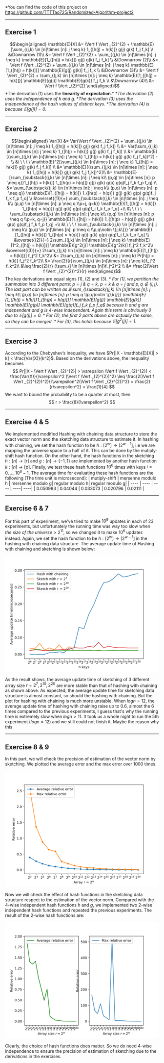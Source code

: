 *You can find the code of this project on https://github.com/TTTTao725/Randomized-Algorithm-project2
***
## Exercise 1
$$\begin{aligned}
\mathbb{E}[X] &= \Vert f \Vert _{2}^{2} + \mathbb{E}[\sum_{(j,k) \in [n]\times [n]: j \neq k} 1_{[h(j) = h(k)]} g(j) g(k) f_j f_k] \\
&\Downarrow (1)\\
&= \Vert f \Vert _{2}^{2} + \sum_{(j,k) \in [n]\times [n]: j \neq k} \mathbb{E}[1_{[h(j) = h(k)]} g(j) g(k) f_j f_k] \\
&\Downarrow (2)\\
&= \Vert f \Vert _{2}^{2} + \sum_{(j,k) \in [n]\times [n]: j \neq k} \mathbb{E}[1_{[h(j) = h(k)]}] \mathbb{E}[g(j) g(k)] f_j f_k \\
&\Downarrow (3)\\
&= \Vert f \Vert _{2}^{2} + \sum_{(j,k) \in [n]\times [n]: j \neq k} \mathbb{E}[1_{[h(j) = h(k)]}] \mathbb{E}[g(j)] \mathbb{E}[g(k)] f_j f_k \\
&\Downarrow (4)\\
&= \Vert f \Vert _{2}^{2}
\end{aligned}$$
\*The derivation (1) uses the **linearity of expectation**.*
\**The derivation (2) uses the independence of $h$ and $g$.*
\**The derivation (3) uses the independence of the hash values of distinct keys.*
\**The derivation (4) is because $\mathbb{E}[g(j)]=0$.*
***
## Exercise 2
$$\begin{aligned}
Var(X) &= Var(\Vert f \Vert _{2}^{2} + \sum_{(j,k) \in [n]\times [n]: j \neq k} 1_{[h(j) = h(k)]} g(j) g(k) f_j f_k]) \\
&= Var(\sum_{(j,k) \in [n]\times [n]: j \neq k} 1_{[h(j) = h(k)]} g(j) g(k) f_j f_k]) \\
&= \mathbb{E}[(\sum_{(j,k) \in [n]\times [n]: j \neq k} 1_{[h(j) = h(k)]} g(j) g(k) f_j f_k])^2] -\\ &\ \ \ \ \ \mathbb{E}^2[\sum_{(j,k) \in [n]\times [n]: j \neq k} 1_{[h(j) = h(k)]} g(j) g(k) f_j f_k]] \\
&= \mathbb{E}[(\sum_{(j,k) \in [n]\times [n]: j \neq k} 1_{[h(j) = h(k)]} g(j) g(k) f_j f_k])^2]\\
&= \mathbb{E}[\sum_{\substack{(j,k) \in [n]\times [n]: j \neq k\\ (p,q) \in [n]\times [n]: p \neq q}}1_{[h(j) = h(k)]} 1_{[h(p) = h(q)]} g(j) g(k) g(p) g(q)f_j f_k f_p f_q] \\
&= \sum_{\substack{(j,k) \in [n]\times [n]: j \neq k\\ (p,q) \in [n]\times [n]: p \neq q}} \mathbb{E}[1_{[h(j) = h(k)]} 1_{[h(p) = h(q)]} g(j) g(k) g(p) g(q)f_j f_k f_p f_q] \\
&\overset{(1)}{=} \sum_{\substack{(j,k) \in [n]\times [n]: j \neq k\\ (p,q) \in [n]\times [n]: p \neq q \\p=j, q=k}} \mathbb{E}[1_{[h(j) = h(k)]} 1_{[h(p) = h(q)]} g(j) g(k) g(p) g(q)f_j f_k f_p f_q] +\\ &\ \ \ \ \ 
\sum_{\substack{(j,k) \in [n]\times [n]: j \neq k\\ (p,q) \in [n]\times [n]: p \neq q \\p=k, q=j}} \mathbb{E}[1_{[h(j) = h(k)]} 1_{[h(p) = h(q)]} g(j) g(k) g(p) g(q)f_j f_k f_p f_q] +\\ &\ \ \ \ \ 
\sum_{\substack{(j,k) \in [n]\times [n]: j \neq k\\ (p,q) \in [n]\times [n]: p \neq q \\p,q\notin \{j,k\}}} \mathbb{E}[1_{[h(j) = h(k)]} 1_{[h(p) = h(q)]} g(j) g(k) g(p) g(q)f_j f_k f_p f_q] \\
&\overset{(2)}{=} 2\sum_{(j,k) \in [n]\times [n]: j \neq k} \mathbb{E}[1^2_{[h(j) = h(k)]}] \mathbb{E}[g^2(j)] \mathbb{E}[g^2(k)] f_j^2 f_k^2\\
&\overset{(3)}{=} 2\sum_{(j,k) \in [n]\times [n]: j \neq k} \mathbb{E}[1_{[h(j) = h(k)]}] f_j^2 f_k^2\\
&= 2\sum_{(j,k) \in [n]\times [n]: j \neq k} Pr[h(j) = h(k)] f_j^2 f_k^2\\
&= \frac{2}{r}\sum_{(j,k) \in [n]\times [n]: j \neq k}f_j^2 f_k^2\\
&\leq \frac{2}{r} (\sum_{j \in [n]\times [n]}f_j^2)^2 \\
&= \frac{2(\Vert f \Vert _{2}^{2})^2}{r}
\end{aligned}$$
The key derivations are equal signs (1), (2) and (3).
\* *For (1), we partition the summation into 3 different parts: $p=j$ & $q=k$, $p=k$ & $q=j$ and $p,q \notin \{i,j\}$. The last part can be written as $\sum_{\substack{(j,k) \in [n]\times [n]: j \neq k\\ (p,q) \in [n]\times [n]: p \neq q \\p,q\notin \{j,k\}}} \mathbb{E}[1_{[h(j) = h(k)]}1_{[h(p) = h(q)]}] \mathbb{E}[g(j)] \mathbb{E}[g(k)] \mathbb{E}[g(p)] \mathbb{E}[g(q)]f_j f_k f_p f_q$ because $h$ and $g$ are independent and $g$ is 4-wise independent. Again this term is obviously 0 due to $\mathbb{E}[g(j)] = 0$.*
\* *For (2), the first 2 parts above are actually the same, so they can be merged.*
\* *For (3), this holds because $\mathbb{E}[g^2(j)] = 1$.*
***
## Exercise 3
According to the Chebyshev’s Inequality, we have $Pr[|X - \mathbb{E}[X]| > k] < \frac{Var(X)}{k^2}$. Based on the derivations above, the inequality becomes
$$
Pr[|X - \Vert f \Vert _{2}^{2}| > \varepsilon \Vert f \Vert _{2}^{2}] < \frac{Var(X)}{\varepsilon^2 (\Vert f \Vert _{2}^{2})^2} \leq \frac{2(\Vert f \Vert _{2}^{2})^2}{r\varepsilon^2(\Vert f \Vert _{2}^{2})^2} = \frac{2}{r\varepsilon^2} < \frac{1}{4}
$$
We want to bound the probability to be a quarter at most, then
$$
r > \frac{8}{\varepsilon^2}
$$
***
## Exercise 4 & 5
We implemented modified Hashing with chaining data structure to store the exact vector norm and the sketching data structure to estimate it. 
In hashing with chaining, we set the hash function to be $h: [2^w] \to [2^{w-1}]$, i.e we are mapping the universe space to a half of it. This can be done by the mutiply-shift hash function.
On the other hand, the hash functions in the sketching $h : [n] \to [r]$ and $g : [n] \to \{-1, 1\}$ are implemented by another hash function $k : [n] \to [p]$.
Finally, we test these hash functions $10^6$ times with keys $i = 0,...,10^6 - 1$. The average time for evaluating these hash functions are the following (The time unit is microsecond):
|  mutiply-shift   | mersenne modulo h  | mersenne modulo g| regular modulo h| regular modulo g|
|  ----  | ----  | ---- | ----| ----|
| 0.050983  | 0.04044 | 0.033073 | 0.020796 | 0.02111 |
***
## Exercise 6 & 7
For this part of experiment, we've tried to make $10^9$ updates in each of 23 experiments, but unfortunately the running time was way too slow when $the\ size\ of\ the\ universe > 2^{11}$, so we changed it to make $10^6$ updates instead.
Again, we set the hash function to be $h: [2^w] \to [2^{w-1}]$ in the hashing with chaining data structure. The average update time of Hashing with chaining and sketching is shown below:

![avatar](ex7_pic.svg)

As the result shows, the average update time of sketching of 3 different array size $r = 2^7, 2^{10}, 2^{20}$ are more stable than that of hashing with chaining as shown above. As expected, the average update time for sketching data structure is almost constant, so should the hashing with chaining. But the plot for hashing with chaining is much more unstable. 
When $logn = 12$, the average update time of hashing with chaining raise up to $0.6$, almost the 6 times compared to the previous experiments, I guess that's why the running time is extremely slow when $logn > 11$. It took us a whole night to run the 5th experiment ($logn = 12$) and we still could not finish it.
Maybe the reason why this 
***
## Exercise 8 & 9
In this part, we will check the precision of estimation of the vector norm by sketching. We plotted the average error and the max error over $1000$ times.

![avatar](ex8_pic.svg)

Now we will check the effect of hash functions in the sketching data structure respect to the estimation of the vector norm. Compared with the 4-wise independent hash functions $h$ and $g$, we implemented two 2-wise independent hash functions and repeated the previous experiments. The result of the 2-wise hash functions are:

![avatar](ex9_pic.svg)

Clearly, the choice of hash functions does matter. So we do need 4-wise independence to ensure the precision of estimation of sketching due to the derivations in the exercises.